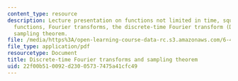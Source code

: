 ```yaml
---
content_type: resource
description: Lecture presentation on functions not limited in time, square integrable
  functions, Fourier transforms, the discrete-time Fourier transform (DTFT), and the
  sampling theorem.
file: /media/https%3A/open-learning-course-data-rc.s3.amazonaws.com/6-450-principles-of-digital-communication-i-fall-2009/22f00b510092d23005737475a41cfc49_MIT6_450F09_slide09.pdf
file_type: application/pdf
resourcetype: Document
title: Discrete-time Fourier transforms and sampling theorem
uid: 22f00b51-0092-d230-0573-7475a41cfc49
---
```

